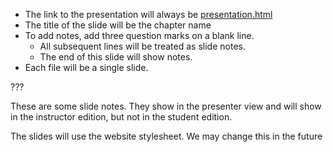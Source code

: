 
* The link to the presentation will always be <a href="presentation.html" target="_blank">presentation.html</a>
* The title of the slide will be the chapter name
* To add notes, add three question marks on a blank line. 
    * All subsequent lines will be treated as slide notes. 
    * The end of this slide will show notes.
* Each file will be a single slide.
    
???

These are some slide notes.  They show in the presenter view and will show in the instructor edition, but not in the student edition. 

The slides will use the website stylesheet.  We may change this in the future